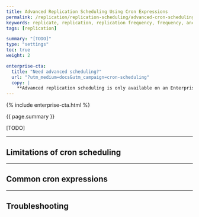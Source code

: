 ```yaml
---
title: Advanced Replication Scheduling Using Cron Expressions
permalink: /replication/replication-scheduling/advanced-cron-scheduling
keywords: replicate, replication, replication frequency, frequency, anchor time, scheduling, schedule, interval, change replication time
tags: [replication]

summary: "[TODO]"
type: "settings"
toc: true
weight: 2

enterprise-cta:
  title: "Need advanced scheduling?"
  url: "?utm_medium=docs&utm_campaign=cron-scheduling"
  copy: |
    **Advanced replication scheduling is only available on an Enterprise plan**. Cron scheduling allows you to fine-tune an integration's replication schedule, ensuring you have the data you need when you need it. [Contact Stitch Sales for more info]({{ site.sales | append: page.enterprise-cta.url }}).
---
```


{% include enterprise-cta.html %}

{{ page.summary }}

[TODO]

---

## Limitations of cron scheduling

---

## Common cron expressions

---

## Troubleshooting